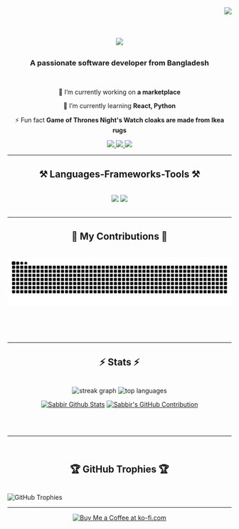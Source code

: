 <div align="right">
  <img src="https://visitor-badge.laobi.icu/badge?page_id=sabbir-tanvir.sabbir-tanvir&"  />
</div>

<h1 align="center">
    <img src="https://readme-typing-svg.herokuapp.com/?font=Righteous&size=35&center=true&vCenter=true&width=500&height=70&duration=4000&lines=Hi+There!+👋;+I'm+Sabbir+Tanvir!;" />
</h1>

<h3 align="center">A passionate software developer from Bangladesh</h3>

<br/>

<div align="center">
 
 🔭 I’m currently working on **a marketplace**
 
 🌱 I’m currently learning **React, Python**

⚡ Fun fact **Game of Thrones Night's Watch cloaks are made from Ikea rugs**

 </div>
 
<div align="center"> 
  <a href="sabbirmahmudtanvir@gmail.com">
    <img src="https://img.shields.io/badge/Gmail-333333?style=for-the-badge&logo=gmail&logoColor=red" />
  </a>
  <a href="https://www.linkedin.com/in/sabbir-tanvir/" target="_blank">
    <img src="https://img.shields.io/badge/LinkedIn-0077B5?style=for-the-badge&logo=linkedin&logoColor=white" target="_blank" />
  </a>
  <a href="https://portfolio-sabbir.vercel.app/" target="_blank">
     <img src="https://img.shields.io/badge/Portfolio-FF5722?style=for-the-badge&logo=todoist&logoColor=white" target="_blank" /> <!-- sqlite, safari, google-chrome are other good icon options -->
  </a>
</div>

 <hr/>
 
<h2 align="center">⚒️ Languages-Frameworks-Tools ⚒️</h2>
<br/>
<div align="center">
    <img src="https://skillicons.dev/icons?i=bootstrap,html,css,vscode,github,figma,tailwind,git,r" />
    <img src="https://skillicons.dev/icons?i=nodejs,python,javascript,typescript,express,firebase,mongodb,c,java,nextjs,mysql" /><br>
</div>

<br/>
<hr/>

<div align="center">
  <h2>🐍 My Contributions 🐍</h2>
  <br>
<img alt="snake eating my contributions" src="https://raw.githubusercontent.com/sabbir-tanvir/sabbir-tanvir/output/github-contribution-grid-snake.svg" />
  
  <br/><br/><br/>
</div>

<hr/>

<h2 align="center">⚡ Stats ⚡</h2>
<br>
<div align="center">
  <img src="https://streak-stats.demolab.com?user=sabbir-tanvir&locale=en&mode=daily&theme=dracula&hide_border=false&border_radius=5" height="150" alt="streak graph"/>
  <img src="https://github-readme-stats.vercel.app/api/top-langs?username=sabbir-tanvir&locale=en&hide_title=false&layout=compact&card_width=320&langs_count=5&theme=dracula&hide_border=false" height="150" alt="top languages"/>
</div>
<div align="center">
  <p align="center">
    <a href="https://github.com/sabbir-tanvir"><img alt="Sabbir Github Stats" src="https://denvercoder1-github-readme-stats.vercel.app/api?username=sabbir-tanvir&show_icons=true&count_private=true&theme=react&border_color=7F3FBF&bg_color=0D1117&title_color=F85D7F&icon_color=F8D866" height="192px" width="49.5%"/></a>
    <a href="https://github.com/sabbir-tanvir"><img src="https://github-profile-summary-cards.vercel.app/api/cards/profile-details?username=sabbir-tanvir&theme=radical" alt="Sabbir's GitHub Contribution"/></a>
  </p>
</div>



<br/><br/>

<hr/>

<br/>
<h2 align="center">🏆 GitHub Trophies 🏆</h2>
<br/>
<img src="https://github-profile-trophy.vercel.app/?username=sabbir-tanvir&theme=onestar&no-frame=false&no-bg=false&margin-w=4" alt="GitHub Trophies"/>
<br/>
<hr/>
<div align="center">
<a href='https://ko-fi.com/sabbir30630' target='_blank'><img height='64' style='border:0px;height:64px;' src='https://storage.ko-fi.com/cdn/kofi1.png?v=3' border='0' alt='Buy Me a Coffee at ko-fi.com'></a>
</div>

<br/>
